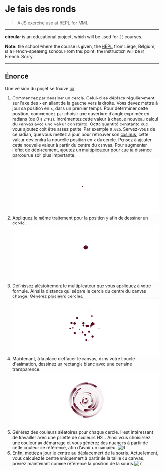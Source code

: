 # Je fais des ronds

> A JS exercise use at HEPL for MMI.

* * *

**circular** is an educational project, which will be used for `JS` courses.

**Note:** the school where the course is given, the [HEPL](https://hepl.be) from Liège, Belgium, is a French-speaking school. From this point, the instruction will be in French. Sorry.

* * *



## Énoncé

Une version du projet se trouve [ici](https://hepl-mmi.github.io/circular)



1. Commencez par dessiner un cercle. Celui-ci se déplace régulièrement sur l'axe des `x` en allant de la gauche vers la droite. Vous devez mettre à jour sa position en `x`, dans un premier temps. Pour déterminer cette position, commencez par choisir une ouverture d’angle exprimée en radians (de 0 à `2*PI`). Incrémentez cette valeur à chaque nouveau calcul du canvas avec une valeur constante. Cette quantité constante que vous ajoutez doit être assez petite. Par exemple  `0.025`. Servez-vous de ce radian, que vous mettez à jour, pour retrouver son [cosinus](https://developer.mozilla.org/fr/docs/Web/JavaScript/Reference/Global_Objects/Math/cos), cette valeur deviendra la nouvelle position en `x` du cercle. Pensez à ajouter cette nouvelle valeur à partir du centre du canvas.  Pour augmenter l'effet de déplacement, ajoutez un multiplicateur pour que la distance parcourue soit plus importante.![1.](img/1.gif)
2. Appliquez le même traitement pour la position `y` afin de dessiner un cercle.![2](img/2.gif)
3. Définissez aléatoirement le multiplicateur que vous appliquez à votre formule. Ainsi la distance qui sépare le cercle du centre du canvas change.  Générez plusieurs cercles.![4.](img/4.gif)
4. Maintenant, à la place d'effacer le canvas, dans votre boucle d'animation, dessinez un rectangle blanc avec une certaine transparence. ![5](img/5.gif)
5. Générez des couleurs aléatoires pour chaque cercle. Il est intéressant de travailler avec une palette de couleurs HSL. Ainsi vous choisissez une couleur au démarrage et vous générez des nuances à partir de cette couleur de référence, afin d'avoir un camaïeu. ![6](img/6.gif)
5. Enfin, mettez à jour le centre au déplacement de la souris. Actuellement, vous calculez le centre uniquement à partir de la taille du canvas, prenez maintenant comme référence la position de la souris.![7](img/7.gif)
